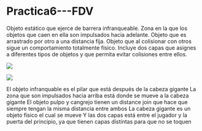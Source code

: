 # Practica6---FDV

Objeto estático que ejerce de barrera infranqueable.
Zona en la que los objetos que caen en ella son impulsados hacia adelante.
Objeto que es arrastrado por otro a una distancia fija.
Objeto que al colisionar con otros sigue un comportamiento totalmente físico.
Incluye dos capas que asignes a diferentes tipos de objetos y que permita evitar colisiones entre ellos.

![](https://github.com/alu0100888157/Practica6---FDV/blob/master/Assets/VIDEOS/practica6-1-%2505d.gif)

![](https://github.com/alu0100888157/Practica6---FDV/blob/master/Assets/VIDEOS/practica6-2-%2505d.gif)

El objeto infranquable es el pilar que está después de la cabeza gigante
La zona que son impulsados hacia arriba está donde se mueve a la cabeza gigante
El objeto pulpo y cangrejo tienen un distance join que hace que siempre tengan la misma distancia entre ambos
La cabeza gigante es un objeto físico el cual se mueve
Y las dos capas está entre el jugador y la puerta del principio, ya que tienen capas distintas para que no se toquen
